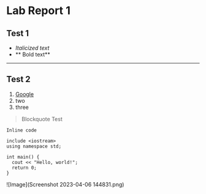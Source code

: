 # Lab Report 1
## Test 1

* *Italicized text*
* ** Bold text**

---

## Test 2

1. [Google](http://google.com)
2. two
3. three

> Blockquote Test

`Inline code`

```
include <iostream>
using namespace std;

int main() {
  cout << "Hello, world!";
  return 0;
}
```

![Image](Screenshot 2023-04-06 144831.png)
